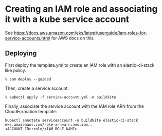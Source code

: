 # Creating an IAM role and associating it with a kube service account

See https://docs.aws.amazon.com/eks/latest/userguide/iam-roles-for-service-accounts.html
for AWS docs on this.

## Deploying

First deploy the template.yml to create an IAM role with an
elastic-ci-stack like policy.

```
% sam deploy --guided
```

Then, create a service account:

```
% kubectl apply -f service-account.yml -n buildkite
```

Finally, associate the service account with the IAM role ARN from the CloudFormation
template:

```
kubectl annotate serviceaccount -n buildkite elastic-ci-stack eks.amazonaws.com/role-arn=arn:aws:iam::<ACCOUNT_ID>:role/<IAM_ROLE_NAME>
```
